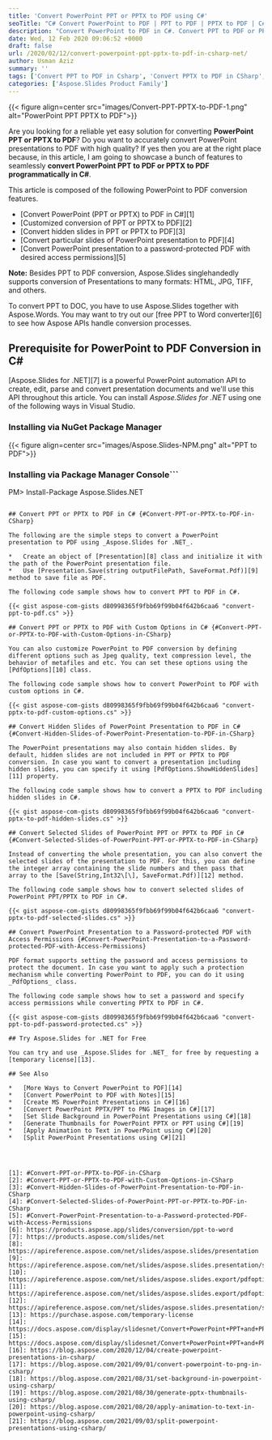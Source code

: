 ```yaml
---
title: 'Convert PowerPoint PPT or PPTX to PDF using C#'
seoTitle: "C# Convert PowerPoint to PDF | PPT to PDF | PPTX to PDF | C# .NET"
description: "Convert PowerPoint to PDF in C#. Convert PPT to PDF or PPTX to PDF in C#. Convert PowerPoint to password-protected PDF in C#, ASP.NET, .NET Core."
date: Wed, 12 Feb 2020 09:06:52 +0000
draft: false
url: /2020/02/12/convert-powerpoint-ppt-pptx-to-pdf-in-csharp-net/
author: Usman Aziz
summary: ''
tags: ['Convert PPT to PDF in Csharp', 'Convert PPTX to PDF in CSharp', 'Convert PowerPoint to PDF in CSharp']
categories: ['Aspose.Slides Product Family']
---
```




{{< figure align=center src="images/Convert-PPT-PPTX-to-PDF-1.png" alt="PowerPoint PPT PPTX to PDF">}}


Are you looking for a reliable yet easy solution for converting **PowerPoint PPT or PPTX to PDF**? Do you want to accurately convert PowerPoint presentations to PDF with high quality? If yes then you are at the right place because, in this article, I am going to showcase a bunch of features to seamlessly **convert PowerPoint PPT to PDF or PPTX to PDF programmatically in C#**.

This article is composed of the following PowerPoint to PDF conversion features.

*   [Convert PowerPoint (PPT or PPTX) to PDF in C#][1]
*   [Customized conversion of PPT or PPTX to PDF][2]
*   [Convert hidden slides in PPT or PPTX to PDF][3]
*   [Convert particular slides of PowerPoint presentation to PDF][4]
*   [Convert PowerPoint presentation to a password-protected PDF with desired access permissions][5]

**Note:** Besides PPT to PDF conversion, Aspose.Slides singlehandedly supports conversion of Presentations to many formats: HTML, JPG, TIFF, and others.

To convert PPT to DOC, you have to use Aspose.Slides together with Aspose.Words. You may want to try out our [free PPT to Word converter][6] to see how Aspose APIs handle conversion processes.

## Prerequisite for PowerPoint to PDF Conversion in C#

[Aspose.Slides for .NET][7] is a powerful PowerPoint automation API to create, edit, parse and convert presentation documents and we'll use this API throughout this article. You can install _Aspose.Slides for .NET_ using one of the following ways in Visual Studio.

### Installing via NuGet Package Manager



{{< figure align=center src="images/Aspose.Slides-NPM.png" alt="PPT to PDF">}}


### Installing via Package Manager Console```
PM> Install-Package Aspose.Slides.NET
```

## Convert PPT or PPTX to PDF in C# {#Convert-PPT-or-PPTX-to-PDF-in-CSharp}

The following are the simple steps to convert a PowerPoint presentation to PDF using _Aspose.Slides for .NET_.

*   Create an object of [Presentation][8] class and initialize it with the path of the PowerPoint presentation file.
*   Use [Presentation.Save(string outputFilePath, SaveFormat.Pdf)][9] method to save file as PDF.

The following code sample shows how to convert PPT to PDF in C#.

{{< gist aspose-com-gists d80998365f9fbb69f99b04f642b6caa6 "convert-ppt-to-pdf.cs" >}}

## Convert PPT or PPTX to PDF with Custom Options in C# {#Convert-PPT-or-PPTX-to-PDF-with-Custom-Options-in-CSharp}

You can also customize PowerPoint to PDF conversion by defining different options such as Jpeg quality, text compression level, the behavior of metafiles and etc. You can set these options using the [PdfOptions][10] class.

The following code sample shows how to convert PowerPoint to PDF with custom options in C#.

{{< gist aspose-com-gists d80998365f9fbb69f99b04f642b6caa6 "convert-pptx-to-pdf-custom-options.cs" >}}

## Convert Hidden Slides of PowerPoint Presentation to PDF in C# {#Convert-Hidden-Slides-of-PowerPoint-Presentation-to-PDF-in-CSharp}

The PowerPoint presentations may also contain hidden slides. By default, hidden slides are not included in PPT or PPTX to PDF conversion. In case you want to convert a presentation including hidden slides, you can specify it using [PdfOptions.ShowHiddenSlides][11] property.

The following code sample shows how to convert a PPTX to PDF including hidden slides in C#.

{{< gist aspose-com-gists d80998365f9fbb69f99b04f642b6caa6 "convert-pptx-to-pdf-hidden-slides.cs" >}}

## Convert Selected Slides of PowerPoint PPT or PPTX to PDF in C# {#Convert-Selected-Slides-of-PowerPoint-PPT-or-PPTX-to-PDF-in-CSharp}

Instead of converting the whole presentation, you can also convert the selected slides of the presentation to PDF. For this, you can define the integer array containing the slide numbers and then pass that array to the [Save(String,Int32\[\], SaveFormat.Pdf)][12] method.

The following code sample shows how to convert selected slides of PowerPoint PPT/PPTX to PDF in C#.

{{< gist aspose-com-gists d80998365f9fbb69f99b04f642b6caa6 "convert-pptx-to-pdf-selected-slides.cs" >}}

## Convert PowerPoint Presentation to a Password-protected PDF with Access Permissions {#Convert-PowerPoint-Presentation-to-a-Password-protected-PDF-with-Access-Permissions}

PDF format supports setting the password and access permissions to protect the document. In case you want to apply such a protection mechanism while converting PowerPoint to PDF, you can do it using _PdfOptions_ class.

The following code sample shows how to set a password and specify access permissions while converting PPTX to PDF in C#.

{{< gist aspose-com-gists d80998365f9fbb69f99b04f642b6caa6 "convert-ppt-to-pdf-password-protected.cs" >}}

## Try Aspose.Slides for .NET for Free

You can try and use _Aspose.Slides for .NET_ for free by requesting a [temporary license][13].

## See Also

*   [More Ways to Convert PowerPoint to PDF][14]
*   [Convert PowerPoint to PDF with Notes][15]
*   [Create MS PowerPoint Presentations in C#][16]
*   [Convert PowerPoint PPTX/PPT to PNG Images in C#][17]
*   [Set Slide Background in PowerPoint Presentations using C#][18]
*   [Generate Thumbnails for PowerPoint PPTX or PPT using C#][19]
*   [Apply Animation to Text in PowerPoint using C#][20]
*   [Split PowerPoint Presentations using C#][21]




[1]: #Convert-PPT-or-PPTX-to-PDF-in-CSharp
[2]: #Convert-PPT-or-PPTX-to-PDF-with-Custom-Options-in-CSharp
[3]: #Convert-Hidden-Slides-of-PowerPoint-Presentation-to-PDF-in-CSharp
[4]: #Convert-Selected-Slides-of-PowerPoint-PPT-or-PPTX-to-PDF-in-CSharp
[5]: #Convert-PowerPoint-Presentation-to-a-Password-protected-PDF-with-Access-Permissions
[6]: https://products.aspose.app/slides/conversion/ppt-to-word
[7]: https://products.aspose.com/slides/net
[8]: https://apireference.aspose.com/net/slides/aspose.slides/presentation
[9]: https://apireference.aspose.com/net/slides/aspose.slides.presentation/save/methods/4
[10]: https://apireference.aspose.com/net/slides/aspose.slides.export/pdfoptions
[11]: https://apireference.aspose.com/net/slides/aspose.slides.export/pdfoptions/properties/showhiddenslides
[12]: https://apireference.aspose.com/net/slides/aspose.slides.presentation/save/methods/8
[13]: https://purchase.aspose.com/temporary-license
[14]: https://docs.aspose.com/display/slidesnet/Convert+PowerPoint+PPT+and+PPTX+to+PDF
[15]: https://docs.aspose.com/display/slidesnet/Convert+PowerPoint+PPT+and+PPTX+to+PDF+with+Notes
[16]: https://blog.aspose.com/2020/12/04/create-powerpoint-presentations-in-csharp/
[17]: https://blog.aspose.com/2021/09/01/convert-powerpoint-to-png-in-csharp/
[18]: https://blog.aspose.com/2021/08/31/set-background-in-powerpoint-using-csharp/
[19]: https://blog.aspose.com/2021/08/30/generate-pptx-thumbnails-using-csharp/
[20]: https://blog.aspose.com/2021/08/20/apply-animation-to-text-in-powerpoint-using-csharp/
[21]: https://blog.aspose.com/2021/09/03/split-powerpoint-presentations-using-csharp/





